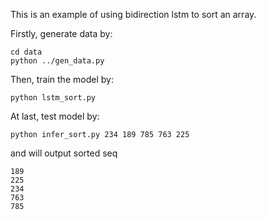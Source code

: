 This is an example of using bidirection lstm to sort an array.

Firstly, generate data by:

    cd data
    python ../gen_data.py

Then, train the model by:

    python lstm_sort.py

At last, test model by:

    python infer_sort.py 234 189 785 763 225

and will output sorted seq

    189
    225
    234
    763
    785
